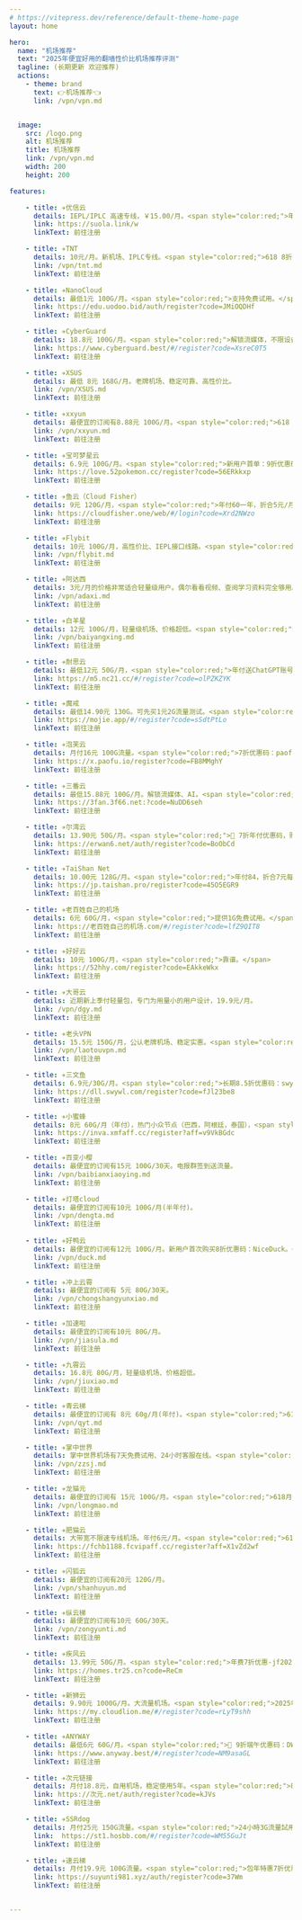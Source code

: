 ```yaml
---
# https://vitepress.dev/reference/default-theme-home-page
layout: home

hero:
  name: "机场推荐"
  text: "2025年便宜好用的翻墙性价比机场推荐评测"
  tagline: (长期更新 欢迎推荐)
  actions:
    - theme: brand
      text: 👉机场推荐👈
      link: /vpn/vpn.md


  image:
    src: /logo.png
    alt: 机场推荐
    title: 机场推荐
    link: /vpn/vpn.md
    width: 200
    height: 200

features:

    - title: ✈️优信云
      details: IEPL/IPLC 高速专线，￥15.00/月。<span style="color:red;">年付7折优惠码：618</span>
      link: https://suola.link/w
      linkText: 前往注册

    - title: ✈️TNT
      details: 10元/月。新机场、IPLC专线。<span style="color:red;">618 8折优惠码：Crazy618。</span>
      link: /vpn/tnt.md
      linkText: 前往注册

    - title: ✈️NanoCloud
      details: 最低1元 100G/月。<span style="color:red;">支持免费试用。</span>
      link: https://edu.uodoo.bid/auth/register?code=JMiOQDHf
      linkText: 前往注册

    - title: ✈️CyberGuard
      details: 18.8元 100G/月。<span style="color:red;">解锁流媒体，不限设备数。</span>
      link: https://www.cyberguard.best/#/register?code=XsreC0T5
      linkText: 前往注册

    - title: ✈️XSUS
      details: 最低 8元 168G/月。老牌机场、稳定可靠、高性价比。
      link: /vpn/XSUS.md
      linkText: 前往注册

    - title: ✈️xxyun
      details: 最便宜的订阅有8.88元 100G/月。<span style="color:red;">618 85折优惠码：xxyun618</span>
      link: /vpn/xxyun.md
      linkText: 前往注册

    - title: ✈️宝可梦星云
      details: 6.9元 100G/月。<span style="color:red;">新用户首单：9折优惠码：9999。</span>
      link: https://love.52pokemon.cc/register?code=56ERkkxp
      linkText: 前往注册

    - title: ✈️鱼云（Cloud Fisher）
      details: 9元 120G/月，<span style="color:red;">年付60一年，折合5元/月。</span>
      link: https://cloudfisher.one/web/#/login?code=Xrd2NWzo
      linkText: 前往注册

    - title: ✈️Flybit
      details: 10元 100G/月，高性价比、IEPL接口线路。<span style="color:red;">9折优惠码：flybit。</span>
      link: /vpn/flybit.md
      linkText: 前往注册

    - title: ✈️阿达西
      details: 3元/月的价格非常适合轻量级用户。偶尔看看视频、查阅学习资料完全够用。
      link: /vpn/adaxi.md
      linkText: 前往注册

    - title: ✈️白羊星
      details: 12元 100G/月，轻量级机场、价格超低。<span style="color:red;">注册试用6小时</span>
      link: /vpn/baiyangxing.md
      linkText: 前往注册

    - title: ✈️耐思云
      details: 最低12元 50G/月，<span style="color:red;">年付送ChatGPT账号。</span>
      link: https://m5.nc21.cc/#/register?code=olPZKZYK
      linkText: 前往注册

    - title: ✈️魔戒
      details: 最低14.90元 130G。可先买1元2G流量测试。<span style="color:red;">不限时套餐，流量用完再买。</span>
      link: https://mojie.app/#/register?code=sSdtPtLo
      linkText: 前往注册

    - title: ✈️泡芙云
      details: 月付16元 100G流量。<span style="color:red;">7折优惠码：paofu2025 活动有效期：至2025年06月30日</span>
      link: https://x.paofu.io/register?code=FB8MMghY
      linkText: 前往注册

    - title: ✈️三番云
      details: 最低15.88元 100G/月。解锁流媒体、AI。<span style="color:red;">👑年费七折优惠码：3fan666。</span>
      link: https://3fan.3f66.net:?code=NuDD6seh
      linkText: 前往注册

    - title: ✈️尔湾云
      details: 13.90元 50G/月。<span style="color:red;">👏 7折年付优惠码，购买时请输入 ss12。</span>
      link: https://erwan6.net/auth/register?code=BoObCd
      linkText: 前往注册

    - title: ✈️TaiShan Net
      details: 10.00元 128G/月。<span style="color:red;">年付84，折合7元每月。</span>
      link: https://jp.taishan.pro/register?code=45O5EGR9
      linkText: 前往注册

    - title: ✈️老百姓自己的机场
      details: 6元 60G/月，<span style="color:red;">提供1G免费试用。</span>
      link: https://老百姓自己的机场.com/#/register?code=lfZ9QIT8
      linkText: 前往注册

    - title: ✈️好好云
      details: 10元 100G/月，<span style="color:red;">靠谱。</span>
      link: https://52hhy.com/register?code=EAkkeWkx
      linkText: 前往注册

    - title: ✈️大哥云
      details: 近期新上季付轻量包，专门为用量小的用户设计，19.9元/月。
      link: /vpn/dgy.md
      linkText: 前往注册

    - title: ✈️老头VPN
      details: 15.5元 150G/月，公认老牌机场、稳定实惠。<span style="color:red;">618随机优惠码：618。</span>
      link: /vpn/laotouvpn.md
      linkText: 前往注册

    - title: ✈️三文鱼
      details: 6.9元/30G/月。<span style="color:red;">长期8.5折优惠码：swywl85。</span>
      link: https://dll.swywl.com/register?code=fJl23be8
      linkText: 前往注册

    - title: ✈️小蜜蜂
      details: 8元 60G/月（年付），热门小众节点（巴西，阿根廷，泰国），<span style="color:red;">限时月付7折优惠码：xmfxmf7。</span>
      link: https://inva.xmfaff.cc/register?aff=v9VkBGdc
      linkText: 前往注册  

    - title: ✈️百变小樱
      details: 最便宜的订阅有15元 100G/30天。电报群签到送流量。
      link: /vpn/baibianxiaoying.md
      linkText: 前往注册

    - title: ✈️灯塔cloud
      details: 最便宜的订阅有10元 100G/月(半年付)。
      link: /vpn/dengta.md
      linkText: 前往注册
    
    - title: ✈️好鸭云
      details: 最便宜的订阅有12元 100G/月。新用户首次购买8折优惠码：NiceDuck。<span style="color:red;">端午75折优惠码：duck-75。</span>
      link: /vpn/duck.md
      linkText: 前往注册

    - title: ✈️冲上云霄
      details: 最便宜的订阅有 5元 80G/30天。
      link: /vpn/chongshangyunxiao.md
      linkText: 前往注册

    - title: ✈️加速啦
      details: 最便宜的订阅有10元 80G/月。
      link: /vpn/jiasula.md
      linkText: 前往注册

    - title: ✈️九霄云
      details: 16.8元 80G/月，轻量级机场、价格超低。
      link: /vpn/jiuxiao.md
      linkText: 前往注册

    - title: ✈️青云梯
      details: 最便宜的订阅有 8元 60g/月(年付)。<span style="color:red;">618 85折优惠码：wuyi85。</span>
      link: /vpn/qyt.md
      linkText: 前往注册

    - title: ✈️掌中世界
      details: 掌中世界机场有7天免费试用、24小时客服在线。<span style="color:red;">618 9折优惠码：zzsj9。</span>
      link: /vpn/zzsj.md
      linkText: 前往注册

    - title: ✈️龙猫元
      details: 最便宜的订阅有 15元 100G/月。<span style="color:red;">618月付85折优惠码：spring85。</span>
      link: /vpn/longmao.md
      linkText: 前往注册

    - title: ✈️肥猫云
      details: 大带宽不限速专线机场。年付6元/月。<span style="color:red;">618 8折优惠码：happy618。</span>
      link: https://fchb1188.fcvipaff.cc/register?aff=X1vZd2wf
      linkText: 前往注册

    - title: ✈️闪狐云
      details: 最便宜的订阅有20元 120G/月。
      link: /vpn/shanhuyun.md
      linkText: 前往注册

    - title: ✈️纵云梯
      details: 最便宜的订阅有10元 60G/30天。
      link: /vpn/zongyunti.md
      linkText: 前往注册

    - title: ✈️疾风云
      details: 13.99元 50G/月。<span style="color:red;">年费7折优惠-jf2025:半年9折优惠-JF888。</span>
      link: https://homes.tr25.cn?code=ReCm
      linkText: 前往注册

    - title: ✈️新狮云
      details: 9.90元 1000G/月。大流量机场。<span style="color:red;">2025年6月7号-9号，新狮云推出6折优惠活动，仅适用于年付、一次性套餐！🎫 优惠券代码：新狮云大学。</span>
      link: https://my.cloudlion.me/#/register?code=rLyT9shh
      linkText: 前往注册

    - title: ✈️ANYWAY
      details: 最低6元 60G/月。<span style="color:red;">🎉 9折端午优惠码：DW90。</span>
      link: https://www.anyway.best/#/register?code=NM9asaGL
      linkText: 前往注册

    - title: ✈️次元链接
      details: 月付18.8元，自用机场，稳定使用5年。<span style="color:red;">8.8元试用一周。</span>
      link: https://次元.net/auth/register?code=kJVs
      linkText: 前往注册

    - title: ✈️SSRdog
      details: 月付25元 150G流量。<span style="color:red;">24小時3G流量試用丨滿意後購買</span>
      link:  https://st1.hosbb.com/#/register?code=WM55GuJt
      linkText: 前往注册

    - title: ✈️速云梯
      details: 月付19.9元 100G流量。<span style="color:red;">包年特惠7折优惠代码：YYY11 结束时间2025.07.1</span>
      link: https://suyunti981.xyz/auth/register?code=37Wm
      linkText: 前往注册


---
```


<script setup>
import MFriends from './home/MFriends.vue'
</script>

<ClientOnly>
  <MFriends/>
</ClientOnly> 
